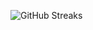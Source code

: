 ![GitHub Streaks](https://github-streaks-mqc9.onrender.com/streak/happilli/image?theme=midnight&cache_bust=1743572195&lang=ja)
